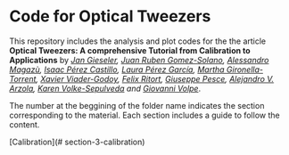 #   Code for Optical Tweezers


This repository includes the analysis and plot codes for the the article **Optical Tweezers: A comprehensive Tutorial  from Calibration to Applications** by *[Jan Gieseler](https://scholar.google.com.ar/citations?user=6OKJlNgAAAAJ&hl=en), [Juan Ruben Gomez-Solano](https://www.fisica.unam.mx/es/personal.php?id=639), [Alessandro Magazù](http://softmatterlab.org/people/alessandro-magazzu/),  [Isaac Pérez Castillo](https://scholar.google.com.mx/citations?user=58GAc80AAAAJ&hl=en), [Laura Pérez García](http://softmatterlab.org/people/laura-perez-garcia/), [Martha Gironella-Torrent](https://scholar.google.com/citations?user=tITfJqkAAAAJ&hl=en), [Xavier Viader-Godoy](https://scholar.google.com/citations?user=dTLMJy0AAAAJ&hl=en), [Felix Ritort](http://ffn.ub.es/ritort/), [Giuseppe Pesce](https://scholar.google.com/citations?user=Sf4mmT8AAAAJ&hl=en), [Alejandro V. Arzola](https://orcid.org/0000-0002-4860-6330), [Karen Volke-Sepulveda](https://www.fisica.unam.mx/es/personal.php?id=27) and [Giovanni Volpe](http://softmatterlab.org/people/giovanni-volpe/)*. 

The number at the beggining of the folder name indicates the section corresponding to the material.
 Each section includes a guide to follow the content.
 
  [Calibration](# section-3-calibration)
 
